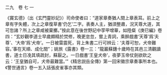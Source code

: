 二九　卷 七 一

《竇玄德》（出《玄門靈妙記》）司命使者曰：“道家章奏猶人間上章表耳。前上之章有字失體，次上之章復草書‘仍乞’二字。表奏人主，猶須整肅，況天尊大道，其可忽諸？所上之章咸被棄擲。”按此意在後世野記中莩甲增華，如陸粲《庚巳編》卷四：“玄妙觀李道士早歲頗精於焚修，晚更怠忽，嘗上青詞，乘醉戲書‘天尊’爲‘夫尊’、‘大帝’爲‘犬帝’。一日被雷震死，背上朱書二行可辨云：‘夫尊可恕，犬帝難容。’事在天順、成化間”；姚旅《露書》卷一三：“龍巖蘇鏸十歲時在其邑三清觀讀書，道士日凂其填疏封，蘇厭之。一日戲書‘王皇犬帝’，夜夢玉帝仗劍欲砍之云：‘王皇猶自可，犬帝最難當。’”《精忠説岳全傳》第一回宋徽宗章奏事所本也。《警世通言》卷一五入話張皮雀事亦其類。